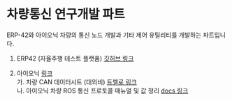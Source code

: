 # 차량통신 연구개발 파트

ERP-42와 아이오닉 차량의 통신 노드 개발과 기타 제어 유틸리티를 개발하는 파트입니다.

1. ERP42 (자율주행 테스트 플랫폼) [깃허브 링크](./ERP42)

2. 아이오닉 [링크](./Ioniq)   
  가. 차량 CAN 데이터시트 (대외비) [트렐로 링크](https://trello.com/c/Ig4pIkDe)    
  나. 아이오닉 차량 ROS 통신 프로토콜 매뉴얼 및 값 정리 [docs 링크](https://docs.google.com/document/d/1Mvyvs1Tt20U99uA4o_h4c2-KB7s64NOQz6vd_-SGwh4/edit?usp=sharing)
